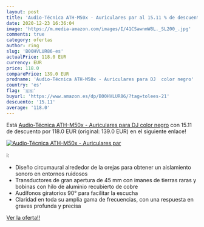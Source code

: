 ```yaml
---
layout: post
title: 'Audio-Técnica ATH-M50x - Auriculares par al 15.11 % de descuento'
date: 2020-12-23 16:36:04
image: 'https://m.media-amazon.com/images/I/41CSawnmW8L._SL200_.jpg'
comments: true
category: ofertas
author: ring
slug: 'B00HVLUR86-es'
actualPrice: 118.0 EUR
currency: EUR
price: 118.0
comparePrice: 139.0 EUR
prodname: 'Audio-Técnica ATH-M50x - Auriculares para DJ  color negro'
country: 'es'
flag: '🇪🇸'
buyurl: 'https://www.amazon.es/dp/B00HVLUR86/?tag=tolees-21'
descuento: '15.11'
average: '118.0'
---
```


Está [Audio-Técnica ATH-M50x - Auriculares para DJ  color negro](https://www.amazon.es/dp/B00HVLUR86/?tag=tolees-21) con 15.11 de descuento por 118.0 EUR (original: 139.0 EUR) en el siguiente enlace!

[![Audio-Técnica ATH-M50x - Auriculares par](https://m.media-amazon.com/images/I/41CSawnmW8L._SL200_.jpg)](https://www.amazon.es/dp/B00HVLUR86/?tag=tolees-21)

ℹ️:

- Diseño circumaural alrededor de la orejas para obtener un aislamiento sonoro en entornos ruidosos
- Transductores de gran apertura de 45 mm con imanes de tierras raras y bobinas con hilo de aluminio recubierto de cobre
- Audífonos giratorios 90° para facilitar la escucha
- Claridad en toda su amplia gama de frecuencias, con una respuesta en graves profunda y precisa

[Ver la oferta!!](https://www.amazon.es/dp/B00HVLUR86/?tag=tolees-21)
